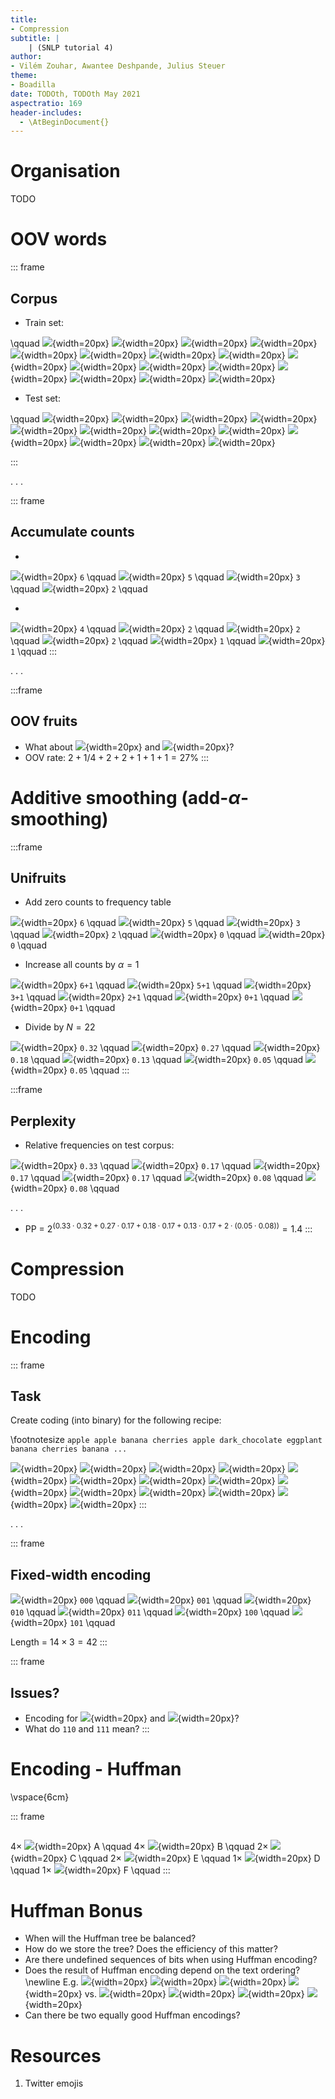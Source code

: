 ```yaml
---
title:
- Compression
subtitle: |
    | (SNLP tutorial 4)
author:
- Vilém Zouhar, Awantee Deshpande, Julius Steuer
theme:
- Boadilla
date: TODOth, TODOth May 2021
aspectratio: 169
header-includes:
  - \AtBeginDocument{}
---
```


# Organisation

TODO

# OOV words


::: frame
## Corpus
* Train set: 

\qquad ![](img/apple.png){width=20px}
![](img/apple.png){width=20px}
![](img/apple.png){width=20px}
![](img/eggplant.png){width=20px}
![](img/apple.png){width=20px}
![](img/banana.png){width=20px}
![](img/banana.png){width=20px}
![](img/cherries.png){width=20px}
![](img/apple.png){width=20px}
![](img/eggplant.png){width=20px}
![](img/banana.png){width=20px}
![](img/banana.png){width=20px}
![](img/cherries.png){width=20px}
![](img/banana.png){width=20px}
![](img/apple.png){width=20px}
![](img/eggplant.png){width=20px}


* Test set:

\qquad ![](img/dark_chocolate.png){width=20px}
![](img/apple.png){width=20px}
![](img/fries.png){width=20px}
![](img/banana.png){width=20px}
![](img/apple.png){width=20px}
![](img/eggplant.png){width=20px}
![](img/eggplant.png){width=20px}
![](img/banana.png){width=20px}
![](img/cherries.png){width=20px}
![](img/fries.png){width=20px}
![](img/apple.png){width=20px}
![](img/apple.png){width=20px}

:::

. . .

::: frame
## Accumulate counts

* 
![](img/apple.png){width=20px} `6` \qquad
![](img/banana.png){width=20px} `5`  \qquad
![](img/eggplant.png){width=20px} `3` \qquad
![](img/cherries.png){width=20px} `2` \qquad


* 
![](img/apple.png){width=20px} `4` \qquad
![](img/banana.png){width=20px} `2`  \qquad
![](img/fries.png){width=20px} `2` \qquad
![](img/eggplant.png){width=20px} `2` \qquad
![](img/cherries.png){width=20px} `1` \qquad
![](img/dark_chocolate.png){width=20px} `1` \qquad
:::

. . .

:::frame
## OOV fruits
* What about ![](img/dark_chocolate.png){width=20px} and ![](img/fries.png){width=20px}?
* OOV rate: $2+1/4+2+2+1+1+1 = 27\%$
:::


# Additive smoothing (add-$\alpha$-smoothing)

:::frame
## Unifruits
* Add zero counts to frequency table

![](img/apple.png){width=20px} `6` \qquad
![](img/banana.png){width=20px} `5`  \qquad
![](img/eggplant.png){width=20px} `3` \qquad
![](img/cherries.png){width=20px} `2` \qquad
![](img/fries.png){width=20px} `0` \qquad
![](img/dark_chocolate.png){width=20px} `0` \qquad

* Increase all counts by $\alpha = 1$

![](img/apple.png){width=20px} `6+1` \qquad
![](img/banana.png){width=20px} `5+1`  \qquad
![](img/eggplant.png){width=20px} `3+1` \qquad
![](img/cherries.png){width=20px} `2+1` \qquad
![](img/fries.png){width=20px} `0+1` \qquad
![](img/dark_chocolate.png){width=20px} `0+1` \qquad

* Divide by $N = 22$

![](img/apple.png){width=20px} `0.32` \qquad
![](img/banana.png){width=20px} `0.27`  \qquad
![](img/eggplant.png){width=20px} `0.18` \qquad
![](img/cherries.png){width=20px} `0.13` \qquad
![](img/fries.png){width=20px} `0.05` \qquad
![](img/dark_chocolate.png){width=20px} `0.05` \qquad
:::

:::frame
## Perplexity
* Relative frequencies on test corpus:

![](img/apple.png){width=20px} `0.33` \qquad
![](img/banana.png){width=20px} `0.17`  \qquad
![](img/fries.png){width=20px} `0.17` \qquad
![](img/eggplant.png){width=20px} `0.17` \qquad
![](img/cherries.png){width=20px} `0.08` \qquad
![](img/dark_chocolate.png){width=20px} `0.08` \qquad

. . .

* PP = $2^{(0.33 \cdot 0.32 + 0.27 \cdot 0.17 + 0.18 \cdot 0.17 + 0.13 \cdot 0.17 + 2 \cdot (0.05 \cdot 0.08))} = 1.4$
:::

# Compression

TODO

# Encoding

::: frame
## Task
Create coding (into binary) for the following recipe: 

\footnotesize `apple apple banana cherries apple dark_chocolate eggplant banana cherries banana ...`

![](img/apple.png){width=20px}
![](img/apple.png){width=20px}
![](img/banana.png){width=20px}
![](img/banana.png){width=20px}
![](img/cherries.png){width=20px}
![](img/apple.png){width=20px}
![](img/dark_chocolate.png){width=20px}
![](img/eggplant.png){width=20px}
![](img/banana.png){width=20px}
![](img/cherries.png){width=20px}
![](img/banana.png){width=20px}
![](img/apple.png){width=20px}
![](img/eggplant.png){width=20px}
![](img/fries.png){width=20px}
:::

. . .

::: frame
## Fixed-width encoding
![](img/apple.png){width=20px} `000` \qquad
![](img/banana.png){width=20px} `001`  \qquad
![](img/cherries.png){width=20px} `010` \qquad
![](img/dark_chocolate.png){width=20px} `011` \qquad
![](img/eggplant.png){width=20px} `100` \qquad
![](img/fries.png){width=20px} `101` \qquad

Length = $14 \times 3 = 42$ 
:::

::: frame
## Issues?
- Encoding for ![](img/apple.png){width=20px} and ![](img/dark_chocolate.png){width=20px}?
- What do `110` and `111` mean? <!-- Are we underutilizing the channel?  -->
:::

# Encoding - Huffman

<!-- space for showing of huffman -->

\vspace{6cm}

::: frame
##
$4\times$ ![](img/apple.png){width=20px} A \qquad
$4\times$ ![](img/banana.png){width=20px} B \qquad 
$2\times$ ![](img/cherries.png){width=20px} C \qquad
$2\times$ ![](img/eggplant.png){width=20px} E \qquad
$1\times$ ![](img/dark_chocolate.png){width=20px} D \qquad
$1\times$ ![](img/fries.png){width=20px} F \qquad
:::

# Huffman Bonus

- When will the Huffman tree be balanced?
- How do we store the tree? Does the efficiency of this matter? 
- Are there undefined sequences of bits when using Huffman encoding? <!-- at most one -->
- Does the result of Huffman encoding depend on the text ordering? \newline
E.g. 
![](img/apple.png){width=20px}
![](img/banana.png){width=20px}
![](img/banana.png){width=20px}
![](img/dark_chocolate.png){width=20px}
vs.
![](img/banana.png){width=20px}
![](img/dark_chocolate.png){width=20px}
![](img/apple.png){width=20px}
![](img/banana.png){width=20px}
- Can there be two equally good Huffman encodings?

# Resources

1. Twitter emojis
